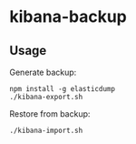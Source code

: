 # kibana-backup

## Usage

Generate backup:

    npm install -g elasticdump
    ./kibana-export.sh

Restore from backup:

    ./kibana-import.sh
